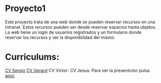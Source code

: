 # Proyecto1

Este proyecto trata de una web donde se pueden reservar recursos en una intranet. Estos recursos pueden ser desde reservar espacios hasta objetos. 
La web tiene un login de usuarios registrados y un formulario donde reservar los recursos y ver la disponibilidad del mismo.
# Curriculums:
[CV Sergio](https://sergiorueda99.github.io/)
[CV Gerard](https://Pazos99.github.io/)
CV Victor:
CV Jesus:
Para ver la presentción pulsa [aquí:](https://jesus-coder.github.io/Proyecto1/presentacion.html)
